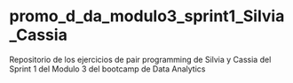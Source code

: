 # promo_d_da_modulo3_sprint1_Silvia_Cassia
Repositorio de los ejercicios de pair programming de Silvia y Cassia del Sprint 1 del Modulo 3 del bootcamp de Data Analytics
